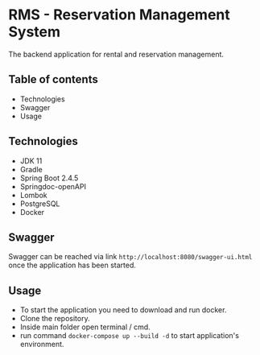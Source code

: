 # RMS - Reservation Management System

The backend application for rental and reservation management.

## Table of contents

- Technologies
- Swagger
- Usage

## Technologies

- JDK 11
- Gradle
- Spring Boot 2.4.5
- Springdoc-openAPI
- Lombok
- PostgreSQL
- Docker

## Swagger

Swagger can be reached via link ````http://localhost:8080/swagger-ui.html```` once the application has been started.

## Usage

- To start the application you need to download and run docker.
- Clone the repository.
- Inside main folder open terminal / cmd.
- run command ````docker-compose up --build -d```` to start application's environment.